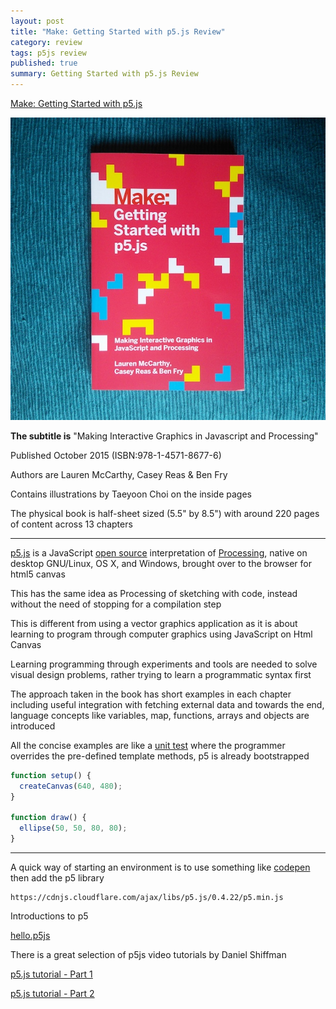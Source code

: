 ```yaml
---
layout: post
title: "Make: Getting Started with p5.js Review"
category: review
tags: p5js review
published: true
summary: Getting Started with p5.js Review
---
```


[Make: Getting Started with p5.js](http://www.makershed.com/products/make-getting-started-with-p5-js)

![Make: Getting Started with p5.js](/public/p5js.jpg)

**The subtitle is** "Making Interactive Graphics in Javascript and Processing"

Published October 2015 (ISBN:978-1-4571-8677-6)

Authors are Lauren McCarthy, Casey Reas & Ben Fry

Contains illustrations by Taeyoon Choi on the inside pages

The physical book is half-sheet sized (5.5" by 8.5") with around 220 pages of content across 13 chapters

---

[p5.js](http://p5js.org/) is a JavaScript [open source](https://github.com/processing/p5.js) interpretation of [Processing](https://processing.org/), native on desktop GNU/Linux, OS X, and Windows, brought over to the browser for html5 canvas

This has the same idea as Processing of sketching with code, instead without the need of stopping for a compilation step

This is different from using a vector graphics application as it is about learning to program through computer graphics using JavaScript on Html Canvas

Learning programming through experiments and tools are needed to solve visual design problems, rather trying to learn a programmatic syntax first

The approach taken in the book has short examples in each chapter including useful integration with fetching external data and towards the end, language concepts like variables, map, functions, arrays and objects are introduced

All the concise examples are like a [unit test](https://en.wikipedia.org/wiki/JUnit) where the programmer overrides the pre-defined template methods, p5 is already bootstrapped

~~~javascript
function setup() {
  createCanvas(640, 480);
}

function draw() {
  ellipse(50, 50, 80, 80);
}
~~~

---

A quick way of starting an environment is to use something like [codepen](http://codepen.io/) then add the p5 library

~~~
https://cdnjs.cloudflare.com/ajax/libs/p5.js/0.4.22/p5.min.js
~~~

Introductions to p5

[hello.p5js](http://hello.p5js.org/)

There is a great selection of p5js video tutorials by Daniel Shiffman

[p5.js tutorial - Part 1](https://www.youtube.com/playlist?list=PLRqwX-V7Uu6Zy51Q-x9tMWIv9cueOFTFA)

[p5.js tutorial - Part 2](https://www.youtube.com/playlist?list=PLRqwX-V7Uu6bI1SlcCRfLH79HZrFAtBvX)

